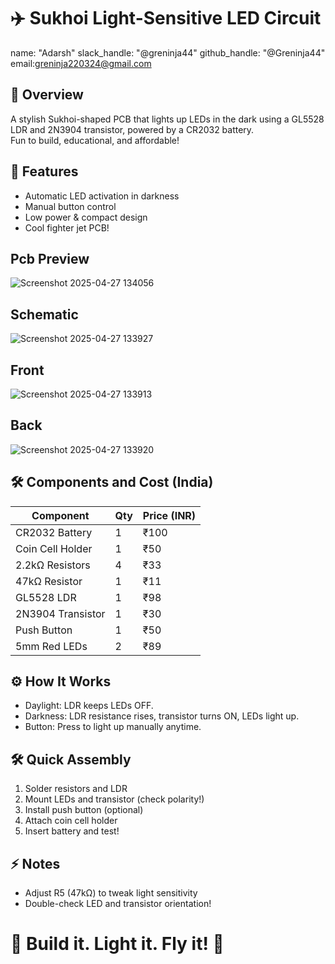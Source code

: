 # ✈️ Sukhoi Light-Sensitive LED Circuit
name: "Adarsh"
slack_handle: "@greninja44"
github_handle: "@Greninja44"
email:greninja220324@gmail.com
## 🚀 Overview
A stylish Sukhoi-shaped PCB that lights up LEDs in the dark using a GL5528 LDR and 2N3904 transistor, powered by a CR2032 battery.  
Fun to build, educational, and affordable!

## 🎯 Features
- Automatic LED activation in darkness
- Manual button control
- Low power & compact design
- Cool fighter jet PCB!

## Pcb  Preview
![Screenshot 2025-04-27 134056](https://github.com/user-attachments/assets/248c0e61-6064-4dfd-a053-bbe3ce6f205a)

## Schematic
![Screenshot 2025-04-27 133927](https://github.com/user-attachments/assets/03fd8e9a-73d0-4105-9448-1f9df006c4b3)


## Front

![Screenshot 2025-04-27 133913](https://github.com/user-attachments/assets/9b1558ee-2b72-4924-afef-c0b0df9fa385)



## Back


![Screenshot 2025-04-27 133920](https://github.com/user-attachments/assets/1912fa0c-59ea-43f8-a22b-f8532b67160f)





## 🛠️ Components and Cost (India)

| Component         | Qty | Price (INR) |
|-------------------|-----|-------------|
| CR2032 Battery     | 1   | ₹100         |
| Coin Cell Holder   | 1   | ₹50        |
| 2.2kΩ Resistors    | 4   | ₹33         |
| 47kΩ Resistor      | 1   | ₹11          |
| GL5528 LDR         | 1   | ₹98        |
| 2N3904 Transistor  | 1   | ₹30          |
| Push Button        | 1   | ₹50         |
| 5mm Red LEDs       | 2   | ₹89         |

## ⚙️ How It Works
- Daylight: LDR keeps LEDs OFF.
- Darkness: LDR resistance rises, transistor turns ON, LEDs light up.
- Button: Press to light up manually anytime.

## 🛠️ Quick Assembly
1. Solder resistors and LDR
2. Mount LEDs and transistor (check polarity!)
3. Install push button (optional)
4. Attach coin cell holder
5. Insert battery and test!

## ⚡ Notes
- Adjust R5 (47kΩ) to tweak light sensitivity
- Double-check LED and transistor orientation!

# 🏁 Build it. Light it. Fly it! 🚀
